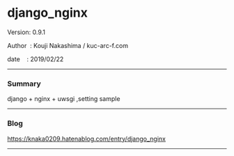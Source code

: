 
# django_nginx

 Version: 0.9.1

 Author  : Kouji Nakashima / kuc-arc-f.com

 date    : 2019/02/22

***
### Summary

django + nginx + uwsgi ,setting sample

***
### Blog

https://knaka0209.hatenablog.com/entry/django_nginx

***

